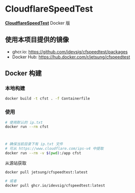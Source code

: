 # CloudflareSpeedTest

[**CloudflareSpeedTest**](https://github.com/XIU2/CloudflareSpeedTest) Docker 版

## 使用本项目提供的镜像

- ghcr.io: https://github.com/idevsig/cfspeedtest/packages
- Docker Hub: https://hub.docker.com/r/jetsung/cfspeedtest

## Docker 构建

### 本地构建
```bash
docker build -t cfst . -f Containerfile
```

### 使用 
```bash
# 使用默认的 ip.txt
docker run --rm cfst



# 确保当前目录下有 ip.txt 文件
# 可从 https://www.cloudflare.com/ips-v4 中提取
docker run --rm -v $(pwd):/app cfst
```

从源站获取
```bash
docker pull jetsung/cfspeedtest:latest

# 或者
docker pull ghcr.io/idevsig/cfspeedtest:latest
```
